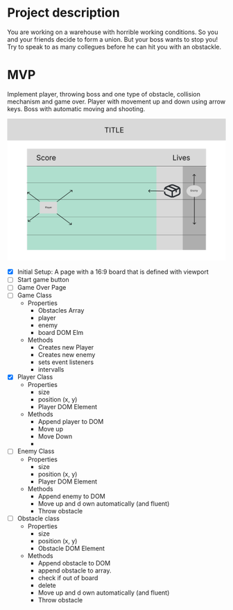 # Project description

You are working on a warehouse with horrible working conditions. So you and your friends decide to form a union. But your boss wants to stop you! Try to speak to as many collegues before he can hit you with an obstackle. 

# MVP

Implement player, throwing boss and one type of obstacle, collision mechanism and game over. 
Player with movement up and down using arrow keys. 
Boss with automatic moving and shooting. 

![Board Wireframe](./img/game-board.png)

- [x] Initial Setup: A page with a 16:9 board that is defined with viewport 
- [ ] Start game button
- [ ] Game Over Page
- [ ] Game Class
  - Properties
    - Obstacles Array
    - player
    - enemy
    - board DOM Elm
  - Methods
    - Creates new Player
    - Creates new enemy
    - sets event listeners
    - intervalls
- [x] Player Class
  - Properties
    - size
    - position (x, y)
    - Player DOM Element
  - Methods
    - Append player to DOM
    - Move up 
    - Move Down
    - 
- [ ] Enemy Class
  - Properties
    - size
    - position (x, y)
    - Player DOM Element
  - Methods
    - Append enemy to DOM
    - Move up and d own automatically (and fluent)
    - Throw obstacle 
- [ ] Obstacle class
  - Properties
    - size
    - position (x, y)
    - Obstacle DOM Element
  - Methods
    - Append obstacle to DOM
    - append obstacle to array. 
    - check if out of board
    - delete
    - Move up and d own automatically (and fluent)
    - Throw obstacle 
  